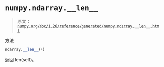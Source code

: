 # `numpy.ndarray.__len__`

> 原文：[`numpy.org/doc/1.26/reference/generated/numpy.ndarray.__len__.html`](https://numpy.org/doc/1.26/reference/generated/numpy.ndarray.__len__.html)

方法

```py
ndarray.__len__(/)
```

返回 len(self)。
